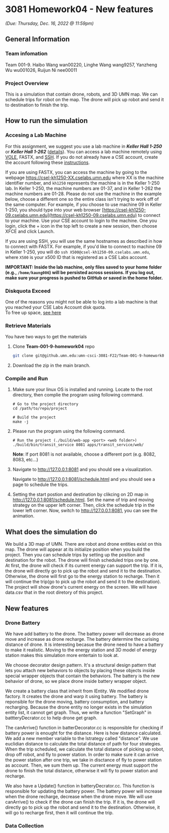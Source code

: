 # 3081 Homework04 - New features
_(Due: Thursday, Dec. 16, 2022 @ 11:59pm)_

## General Information

### Team infomation

Team 001-9. Haibo Wang wan00220, Linghe Wang wang9257, Yanzheng Wu wu001026, Ruijun Ni nee00011

### Project Overview

This is a simulation that contain drone, robots, and 3D UMN map. We can schedule trips for robot on the map. The drone will pick up robot and send it to destination to finish the trip.

## How to run the simulation

### Accesing a Lab Machine

For this assignment, we suggest you use a lab machine in ***Keller Hall 1-250*** or ***Keller Hall 1-262*** ([details](https://cse.umn.edu/cseit/classrooms-labs#cselabs)). You can access a lab machine remotely using [VOLE](https://github.umn.edu/umn-csci-3081-F22/shared-upstream/tree/main/FAQs/VOLE), FASTX, and [SSH](https://github.umn.edu/umn-csci-3081-F22/shared-upstream/tree/main/FAQs/SSH). If you do not already have a CSE account, create the account following these [instructions](https://wwws.cs.umn.edu/account-management).

If you are using FASTX, you can access the machine by going to the webpage https://csel-kh1250-XX.cselabs.umn.edu where XX is the machine identifier number, and `kh1250` represents the machine is in the Keller 1-250 lab. In Keller 1-250, the machine numbers are 01-37, and in Keller 1-262 the machine numbers are 01-28. Please do not use the machine in the example below, choose a different one so the entire class isn't trying to work off of the same computer. For example, if you choose to use machine 09 in Keller 1-250, you should type into your web browser [https://csel-kh1250-09.cselabs.umn.edu](https://csel-kh1250-09.cselabs.umn.edu) to connect to your machine. Use your CSE account to login to the machine. One you login, click the + icon in the top left to create a new session, then choose XFCE and click Launch.

If you are using SSH, you will use the same hostnames as described in how to connect with FASTX. For example, if you'd like to connect to machine 09 in Keller 1-250, you will do `ssh X500@csel-kh1250-09.cselabs.umn.edu`, where `X500` is your x500 ID that is registered as a CSE Labs account.

**IMPORTANT: Inside the lab machine, only files saved to your home folder (e.g., `/home/kaung006`) will be persisted across sessions. If you log out, make sure your progress is pushed to GitHub or saved in the home folder.**

### Diskquota Exceed
One of the reasons you might not be able to log into a lab machine is that you reached your CSE Labs Account disk quota. <br>
To free up space, [see here](https://github.umn.edu/umn-csci-3081-F22/shared-upstream/tree/main/FAQs/CSE%20Disk%20Quota%20Exceeds)

### Retrieve Materials
You have two ways to get the materials

1. Clone **Team-001-9-homework04** repo
    ```bash
    git clone git@github.umn.edu:umn-csci-3081-F22/Team-001-9-homework04.git
    ```
2. Download the zip in the main branch.

### Compile and Run
1. Make sure your linux OS is installed and running. Locate to the root directory, then complie the program using following command.
    ```
    # Go to the project directory
    cd /path/to/repo/project
    
    # Build the project 
    make -j
    ```
2. Please run the program using the following command.
    ```
    # Run the project (./build/web-app <port> <web folder>)
    ./build/bin/transit_service 8081 apps/transit_service/web/
    ```
   **Note**: If port 8081 is not available, choose a different port (e.g. 8082, 8083, etc...)
3. Navigate to http://127.0.0.1:8081 and you should see a visualization.

   Navigate to http://127.0.0.1:8081/schedule.html and you should see a page to schedule the trips.
4. Setting the start postion and destination by clikcing on 2D map in http://127.0.0.1:8081/schedule.html. Set the name of trip and moving strategy on      the upper left corner. Then, click the schedule trip in the lower left corner. Now, switch to http://127.0.0.1:8081, you can see the animation.

## What does the simulation do
We build a 3D map of UMN. There are robot and drone entities exist on this map. The drone will appear at its initialize position when you build the project. Then you can schedule trips by setting up the position and destination for the robot. The drone will finish scheduled trips one by one. At first, the drone will check if its current energy can support the trip. If it is, the drone will directly go to pick up the robot and send it to the destination. Otherwise, the drone will first go to the energy station to recharge. Then it will continue the trip(go to pick up the robot and send it to the destination). The project will show drone's current energy on the screen. We will have data.csv that in the root diretory of this project. 

## New features

### Drone Battery
We have add battery to the drone. The battery power will decrease as drone move and increase as drone recharge. The battery determine the curising distance of drone. It is interesting becasue the drone need to have a battery to make it realistic. Moving to the energy station and 3D model of energy station makes this simulation more entertain to look at. 

We choose decorator design pattern. It's a structural design pattern that lets you attach new behaviors to objects by placing these objects inside special wrapper objects that contain the behaviors. The battery is the new behavior of drone, so we place drone inside battery wrapper object.

We create a battery class that inherit from IEntity. We modified drone factory. It creates the drone and warp it using battery. The battery is reponsible for the drone moving, battery consumption, and battery recharging. Because the drone entity no longer exists in the simulation entity list, it cannot get graph. Thus, we write a function "SetGraph" in battteryDecrator.cc to help drone get graph. 
 
The canArrive() function in batterDecorator.cc is responsible for checking if battery power is enought for the distance. 
Here is how distance calculated.
We add a new member variable to the Istrategy called "distance". We use euclidian distance to calculate the total distance of path for four strategies. When the trip scheduled, we calculate the total distance of picking up robot, drop off robot, and fly to power station. In order to make sure it can arrive the power station after one trip, we take in disctance of fly to power station as account. Then, we sum them up. The current energy must support the drone to finish the total distance, otherwise it will fly to power station and recharge. 

We also have a Update() function in batteryDecrator.cc. This function is responsible for updating the battery power. The battery power will increase when the drone recharge, decrease when the drone move. We will use canArrive() to check if the drone can finish the trip. If it is, the drone will directly go to pick up the robot and send it to the destination. Otherwise, it will go to recharge first, then it will continue the trip.



### Data Collection


